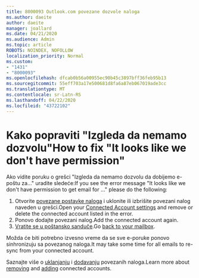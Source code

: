 ```yaml
---
title: 8000093 Outlook.com povezane dozvole naloga
ms.author: daeite
author: daeite
manager: joallard
ms.date: 04/21/2020
ms.audience: Admin
ms.topic: article
ROBOTS: NOINDEX, NOFOLLOW
localization_priority: Normal
ms.custom:
- "1431"
- "8000093"
ms.openlocfilehash: dfcab0b56a00955ec90b45c3897bff36feb95b13
ms.sourcegitcommit: 55eff703a17e500681d8fa6a87eb067019ade3cc
ms.translationtype: MT
ms.contentlocale: sr-Latn-RS
ms.lasthandoff: 04/22/2020
ms.locfileid: "43722102"
---
```

# <a name="how-to-fix-it-looks-like-we-dont-have-permission"></a><span data-ttu-id="fd4e8-102">Kako popraviti "Izgleda da nemamo dozvolu"</span><span class="sxs-lookup"><span data-stu-id="fd4e8-102">How to fix "It looks like we don't have permission"</span></span>

<span data-ttu-id="fd4e8-103">Ako vidite poruku o grešci "Izgleda da nemamo dozvolu da dobijemo e-poštu za..." uradite sledeće:</span><span class="sxs-lookup"><span data-stu-id="fd4e8-103">If you see the error message "It looks like we don't have permission to get email for ..." please do the following:</span></span>

1. <span data-ttu-id="fd4e8-104">Otvorite [povezane postavke naloga](https://outlook.live.com/mail/options/mail/accounts) i uklonite ili izbrišite povezani nalog naveden u grešci.</span><span class="sxs-lookup"><span data-stu-id="fd4e8-104">Open your [Connected Account settings](https://outlook.live.com/mail/options/mail/accounts) and remove or delete the connected account listed in the error.</span></span>
2. <span data-ttu-id="fd4e8-105">Ponovo dodajte povezani nalog.</span><span class="sxs-lookup"><span data-stu-id="fd4e8-105">Add the connected account again.</span></span>
3. <span data-ttu-id="fd4e8-106">[Vratite se u poštansko sanduče](https://outlook.live.com/mail/inbox).</span><span class="sxs-lookup"><span data-stu-id="fd4e8-106">Go [back to your mailbox](https://outlook.live.com/mail/inbox).</span></span>

<span data-ttu-id="fd4e8-107">Možda će biti potrebno izvesno vreme da se sve e-poruke ponovo sinhronizuju sa povezanog naloga.</span><span class="sxs-lookup"><span data-stu-id="fd4e8-107">It may take some time for all emails to re-sync from your connected account.</span></span>

<span data-ttu-id="fd4e8-108">Saznajte više o [uklanjanju](https://support.office.com/article/0b9a6b95-ff1b-46c1-bf60-d6b3b82c5ac8?wt.mc_id=Office_Outlook_com_Alchemy) i [dodavanju](https://support.office.com/article/c5224df4-5885-4e79-91ba-523aa743f0ba?wt.mc_id=Office_Outlook_com_Alchemy) povezanih naloga.</span><span class="sxs-lookup"><span data-stu-id="fd4e8-108">Learn more about [removing](https://support.office.com/article/0b9a6b95-ff1b-46c1-bf60-d6b3b82c5ac8?wt.mc_id=Office_Outlook_com_Alchemy) and [adding](https://support.office.com/article/c5224df4-5885-4e79-91ba-523aa743f0ba?wt.mc_id=Office_Outlook_com_Alchemy) connected accounts.</span></span>